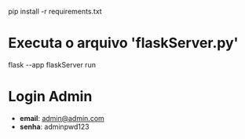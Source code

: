 pip install -r requirements.txt

# Executa o arquivo 'flaskServer.py'
flask --app flaskServer run

# Login Admin
 - **email**: admin@admin.com
 - **senha**: adminpwd123
